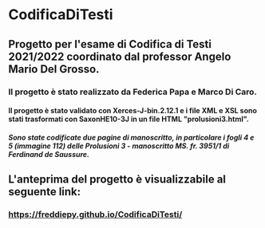 # CodificaDiTesti
## Progetto per l'esame di Codifica di Testi 2021/2022 coordinato dal professor Angelo Mario Del Grosso.
### Il progetto è stato realizzato da Federica Papa e Marco Di Caro.
#### Il progetto è stato validato con Xerces-J-bin.2.12.1 e i file XML e XSL sono stati trasformati con SaxonHE10-3J in un file HTML "prolusioni3.html". 
##### Sono state codificate due pagine di manoscritto, in particolare i fogli 4 e 5 (immagine 112) delle Prolusioni 3 - manoscritto MS. fr. 3951/1 di Ferdinand de Saussure. 

## L'anteprima del progetto è visualizzabile al seguente link:
### https://freddiepy.github.io/CodificaDiTesti/ 
